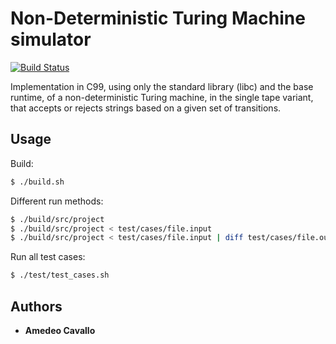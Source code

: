 # Non-Deterministic Turing Machine simulator

[![Build Status](https://travis-ci.com/amecava/ndtm-simulator.svg?branch=master)](https://travis-ci.com/amecava/ndtm-simulator)

Implementation in C99, using only the standard library (libc) and the base runtime, of a non-deterministic Turing machine, in the single tape variant, that accepts or rejects strings based on a given set of transitions.

## Usage

Build:
```sh
$ ./build.sh
```

Different run methods:
```sh
$ ./build/src/project
$ ./build/src/project < test/cases/file.input
$ ./build/src/project < test/cases/file.input | diff test/cases/file.output -
```

Run all test cases:
```sh
$ ./test/test_cases.sh
```

## Authors

* **Amedeo Cavallo**
